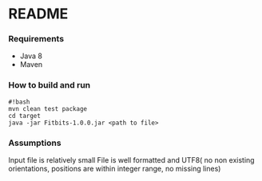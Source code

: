 # README #

### Requirements ###

* Java 8
* Maven

### How to build and run ###

```
#!bash
mvn clean test package
cd target
java -jar Fitbits-1.0.0.jar <path to file>
```

### Assumptions ###
Input file is relatively small
File is well formatted and UTF8( no non existing orientations, positions are within integer range, no missing lines)